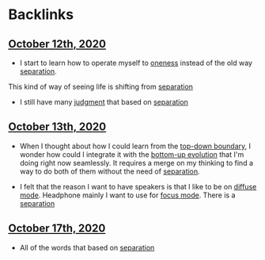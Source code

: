 
# Backlinks
## [October 12th, 2020](<October 12th, 2020.md>)
- I start to learn how to operate myself to [oneness](<oneness.md>) instead of the old way [separation](<separation.md>).

This kind of way of seeing life is shifting from [separation](<separation.md>)

- I still have many [judgment](<judgment.md>) that based on [separation](<separation.md>)

## [October 13th, 2020](<October 13th, 2020.md>)
- When I thought about how I could learn from the [top-down boundary](<top-down boundary.md>), I wonder how could I integrate it with the [bottom-up evolution](<bottom-up evolution.md>) that I'm doing right now seamlessly. It requires a merge on my thinking to find a way to do both of them without the need of [separation](<separation.md>).

- I felt that the reason I want to have speakers is that I like to be on [diffuse mode](<diffuse mode.md>). Headphone mainly I want to use for [focus mode](<focus mode.md>). There is a [separation](<separation.md>)

## [October 17th, 2020](<October 17th, 2020.md>)
- All of the words that based on [separation](<separation.md>)

